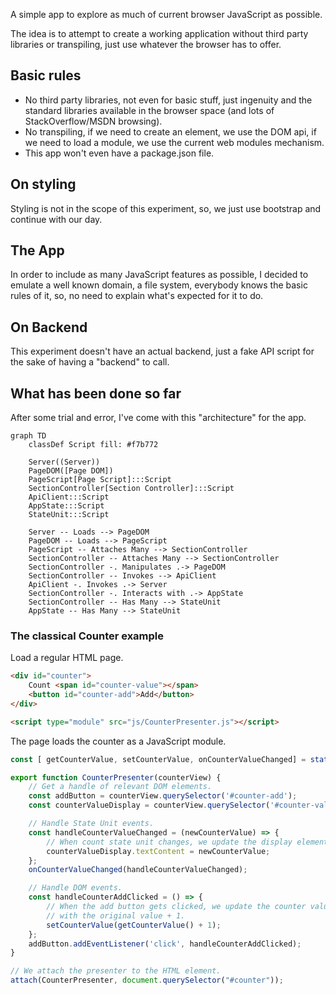 A simple app to explore as much of current browser JavaScript as possible.

The idea is to attempt to create a working application without third party libraries or transpiling, just use whatever the browser has to offer.

## Basic rules

* No third party libraries, not even for basic stuff, just ingenuity and the standard libraries available in the browser space (and lots of StackOverflow/MSDN browsing).
* No transpiling, if we need to create an element, we use the DOM api, if we need to load a module, we use the current web modules mechanism.
* This app won't even have a package.json file.

## On styling

Styling is not in the scope of this experiment, so, we just use bootstrap and continue with our day.

## The App

In order to include as many JavaScript features as possible, I decided to emulate a well known domain, a file system, everybody knows the basic rules of it, so, no need to explain what's expected for it to do.

## On Backend

This experiment doesn't have an actual backend, just a fake API script for the sake of having a "backend" to call.

## What has been done so far

After some trial and error, I've come with this "architecture" for the app.

```mermaid
graph TD
    classDef Script fill: #f7b772

    Server((Server))
    PageDOM([Page DOM])
    PageScript[Page Script]:::Script
    SectionController[Section Controller]:::Script
    ApiClient:::Script
    AppState:::Script
    StateUnit:::Script

    Server -- Loads --> PageDOM
    PageDOM -- Loads --> PageScript
    PageScript -- Attaches Many --> SectionController
    SectionController -- Attaches Many --> SectionController
    SectionController -. Manipulates .-> PageDOM
    SectionController -- Invokes --> ApiClient
    ApiClient -. Invokes .-> Server
    SectionController -. Interacts with .-> AppState
    SectionController -- Has Many --> StateUnit
    AppState -- Has Many --> StateUnit
```

### The classical Counter example

Load a regular HTML page.

```html
<div id="counter">
    Count <span id="counter-value"></span>
    <button id="counter-add">Add</button>
</div>

<script type="module" src="js/CounterPresenter.js"></script>
```

The page loads the counter as a JavaScript module.

```javascript
const [ getCounterValue, setCounterValue, onCounterValueChanged] = stateUnit(0);

export function CounterPresenter(counterView) {
    // Get a handle of relevant DOM elements.
    const addButton = counterView.querySelector('#counter-add');
    const counterValueDisplay = counterView.querySelector('#counter-value');

    // Handle State Unit events.
    const handleCounterValueChanged = (newCounterValue) => {
        // When count state unit changes, we update the display element.
        counterValueDisplay.textContent = newCounterValue;
    };
    onCounterValueChanged(handleCounterValueChanged);

    // Handle DOM events.
    const handleCounterAddClicked = () => {
        // When the add button gets clicked, we update the counter value
        // with the original value + 1.
        setCounterValue(getCounterValue() + 1);
    };
    addButton.addEventListener('click', handleCounterAddClicked);
}

// We attach the presenter to the HTML element.
attach(CounterPresenter, document.querySelector("#counter"));
```